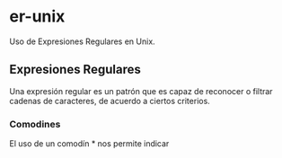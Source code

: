 # er-unix
Uso de Expresiones Regulares en Unix.

## Expresiones Regulares
Una expresión regular es un patrón que es capaz de reconocer o filtrar cadenas de caracteres, de acuerdo a ciertos criterios.

### Comodines
El uso de un comodín \* nos permite indicar
